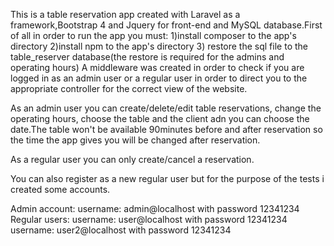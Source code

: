 This is a table reservation app created with Laravel as a framework,Bootstrap 4 and Jquery for front-end and MySQL database.First of all in order to run the app you must: 1)install composer to the app's directory
			 2)install npm to the app's directory
			 3) restore the sql file to the table_reserver database(the restore is required for the admins and operating hours)
A middleware was created in order to check if you are logged in as an admin user or a regular user in order to direct you to the appropriate controller for the correct view of the website.

As an admin user you can create/delete/edit table reservations, change the operating hours, choose the table and the client adn you can choose the date.The table won't be available 90minutes before and after reservation so the time the app gives you will be changed after reservation.

As a regular user you can only create/cancel a reservation.

You can also register as a new regular user but for the purpose of the tests i created some accounts.

Admin account: username: admin@localhost with password 12341234
Regular users: username: user@localhost with password 12341234
	       username: user2@localhost with password 12341234

